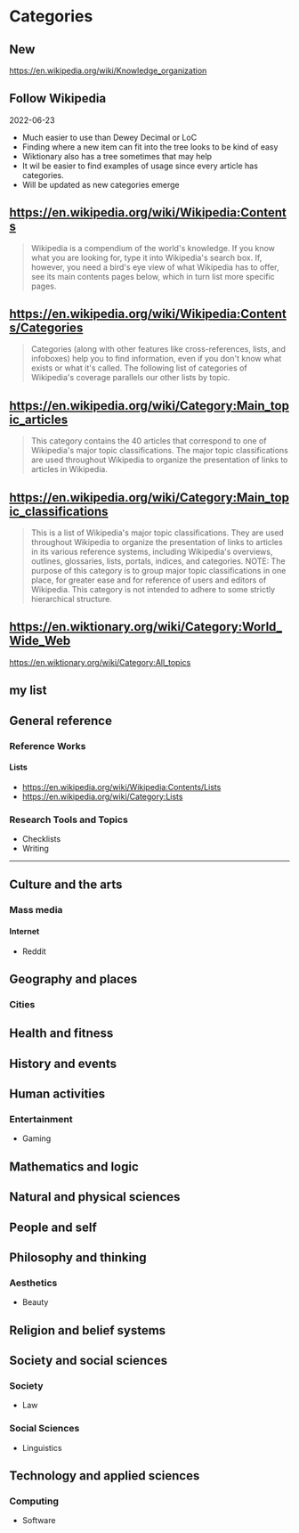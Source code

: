 # Categories

## New

https://en.wikipedia.org/wiki/Knowledge_organization


## Follow Wikipedia

2022-06-23

* Much easier to use than Dewey Decimal or LoC
* Finding where a new item can fit into the tree looks to be kind of easy
* Wiktionary also has a tree sometimes that may help
* It wil be easier to find examples of usage since every article has categories.
* Will be updated as new categories emerge

## https://en.wikipedia.org/wiki/Wikipedia:Contents

> Wikipedia is a compendium of the world's knowledge. If you know what you are looking for, type it into Wikipedia's search box. If, however, you need a bird's eye view of what Wikipedia has to offer, see its main contents pages below, which in turn list more specific pages.

## https://en.wikipedia.org/wiki/Wikipedia:Contents/Categories

> Categories (along with other features like cross-references, lists, and infoboxes) help you to find information, even if you don't know what exists or what it's called. The following list of categories of Wikipedia's coverage parallels our other lists by topic.

## https://en.wikipedia.org/wiki/Category:Main_topic_articles

> This category contains the 40 articles that correspond to one of Wikipedia's major topic classifications. The major topic classifications are used throughout Wikipedia to organize the presentation of links to articles in Wikipedia.

## https://en.wikipedia.org/wiki/Category:Main_topic_classifications

> This is a list of Wikipedia's major topic classifications. They are used throughout Wikipedia to organize the presentation of links to articles in its various reference systems, including Wikipedia's overviews, outlines, glossaries, lists, portals, indices, and categories. NOTE: The purpose of this category is to group major topic classifications in one place, for greater ease and for reference of users and editors of Wikipedia. This category is not intended to adhere to some strictly hierarchical structure.

## https://en.wiktionary.org/wiki/Category:World_Wide_Web

https://en.wiktionary.org/wiki/Category:All_topics


## my list

## General reference

### Reference Works

#### Lists

* https://en.wikipedia.org/wiki/Wikipedia:Contents/Lists
* https://en.wikipedia.org/wiki/Category:Lists

### Research Tools and Topics

* Checklists
* Writing

***

## Culture and the arts

### Mass media

#### Internet

* Reddit

## Geography and places

### Cities

## Health and fitness

## History and events

## Human activities

### Entertainment

* Gaming

## Mathematics and logic
## Natural and physical sciences
## People and self
## Philosophy and thinking

### Aesthetics

* Beauty

## Religion and belief systems
## Society and social sciences

### Society

* Law

### Social Sciences

* Linguistics

## Technology and applied sciences

### Computing

* Software
